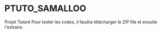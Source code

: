 # PTUTO_SAMALLOO
Projet Tutoré
Pour tester les codes, il faudra télécharger le ZIP file et ensuite l'extraire.
